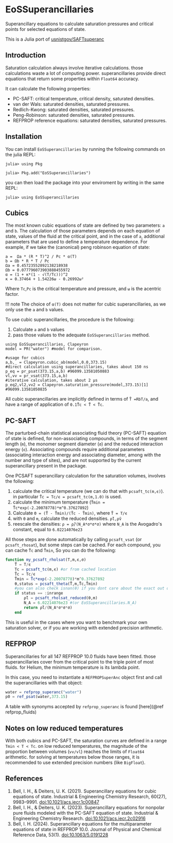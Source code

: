 # EoSSuperancillaries

Superancillary equations to calculate saturation pressures and critical points for selected equations of state.

This is a Julia port of [usnistgov/SAFTsuperanc](https://github.com/usnistgov/SAFTsuperanc)

## Introduction

Saturation calculation always involve iterative calculations. those calculations waste a lot of computing power. superancillaries provide direct equations that return some properties within `Float64` accuracy.

It can calculate the following properties:

- PC-SAFT: critical temperature, critical density, saturated densities.
- van der Wals: saturated densities, saturated pressures.
- Redlich-Kwong: saturated densities, saturated pressures.
- Peng-Robinson: saturated densities, saturated pressures.
- REFPROP reference equations: saturated densities, saturated pressures.

## Installation

You can install `EoSSuperancillaries` by running the following commands on the julia REPL:

```
julia> using Pkg

julia> Pkg.add("EoSSuperancillaries")
```

you can then load the package into your enviroment by writing in the same REPL:
```
julia> using EoSSuperancillaries
```
## Cubics

The most known cubic equations of state are defined by two parameters: `a` and `b`. The calculation of those parameters depends on each equation of state, values of the fluid at the critical point, and in the case of `a`, additional parameters that are used to define a temperature dependence. For example, if we take the (canonical) peng robinson equation of state:

```
a =  Ωa * (R * T)^2 / Pc * α(T)
b = Ωb * R * T / Pc
Ωa = 0.45723552892138218938
Ωb = 0.077796073903888455972
α = (1 + κ*(1 - √(T/Tc)))^2
κ = 0.37464 + 1.54226ω - 0.26992ω²
```

Where `Tc`,`Pc` is the critical temperature and pressure, and `ω` is the acentric factor. 

!!! note
    The choice of `α(T)` does not matter for cubic superancillaries, as we only use the `a` and `b` values. 

To use cubic superancillaries, the procedure is the following:
1. Calculate `a` and `b` values
2. pass those values to the adequate `EoSSuperancillaries` method.

```
using EoSSuperancillaries, Clapeyron
model = PR("water") #model for comparison.

#usage for cubics
a,b,_ = Clapeyron.cubic_ab(model,0.0,373.15)
#direct calculation using superancillaries, takes about 150 ns
p_eq = pr_psat(373.15,a,b) #96099.13581050883 
vl,vv = pr_vsat(373.15,a,b)
#iterative calculation, takes about 2 μs
p_eq2,vl2,vv2 = Clapeyron.saturation_pressure(model,373.15)[1] #96099.13581050835
```
All cubic superancillaries are implicitly defined in terms of `T̃ =RbT/a`, and have a range of application of `0.1T̃c < T̃ < T̃c`.

## PC-SAFT

The parturbed-chain statistical associating fluid theory (PC-SAFT) equation of state is defined, for non-associating compounds, in terms of the segment length (`m`), the monomer segment diameter (`σ`) and the reduced interaction energy (`ϵ`). Associating compounds require additional parameters (associating interaction energy and associating diameter, among with the number and type of sites), and are not supported by the current superancillary present in the package.

One PCSAFT superancillary calculation for the saturation volumes, involves the following:
1. calculate the critical temperature (we can do that with `pcsaft_tc(m,ϵ)`). in particular `T̃c = Tc/ϵ = pcsaft_tc(m,1.0)` is used. 
2. calculate the minimum temperature (`T̃min = T̃c*exp(-2.20078778)*m^0.37627892`)
3. Calculate `Θ = (T̃ - T̃min)/(T̃c - T̃min)`, where `T̃ = T/ϵ`
4. with `Θ` and `m`, calculate the reduced densities. `ρ̃l,ρ̃v`
5. reescale the densities: `ρ = ρ̃/(N_A*σ*σ*σ)` where `N_A` is the Avogadro's constant, equal to `6.02214076e23`

All those steps are done automatically by calling `pcsaft_vsat` (or `pcsaft_rhosat`), but some steps can be cached. For each compound, you can cache `T̃c` and `T̃min`, So you can do the following:

```julia
function my_pcsaft_rholsat(T,m,ϵ,σ)
    T̃ = T/ϵ
    Tc = pcsaft_tc(m,ϵ) #or from cached location
    T̃c = Tc/ϵ
    T̃min = T̃c*exp(-2.20078778)*m^0.37627892
    θ,status = pcsaft_theta(T̃,m,T̃c,T̃min)
    #you can also check isnan(θ) if you dont care about the exact out of range condition
    if status == :inrange
        ρ̃l = pcsaft_rholsat_reduced(θ,m)
        N_A = 6.02214076e23 #(or EoSSuperancillaries.N_A)
        return ρ̃l/(N_A*σ*σ*σ)
    end
```

This is useful in the cases where you want to benchmark your own saturation solver, or if you are working with extended precision arithmetic.

## REFPROP

Superancillaries for all 147 REFPROP 10.0 fluids have been fitted. those superancillaries cover from the critical point to the triple point of most fluids. for Helium, the minimum temperature is its lambda point. 

In this case, you need to instantiate a `REFPROPSuperAnc` object first and call the superancillaries with that object:

```julia
water = refprop_superanc("water")
p0 = ref_psat(water,373.15)
```

A table with synonyms accepted by `refprop_superanc` is found [here](@ref refprop_fluids)

## Notes on low reduced temperatures

With both cubics and PC-SAFT, the saturation curves are defined in a range `Tmin < T < Tc`. on low reduced temperatures, the magnitude of the proportion between volumes (`vv/vl`) reaches the limits of `Float64` arithmetic. for solving at temperatures below those ranges, it is recommended to use extended precision numbers (like `BigFloat`).

## References
1. Bell, I. H., & Deiters, U. K. (2021). Superancillary equations for cubic equations of state. Industrial & Engineering Chemistry Research, 60(27), 9983–9991. [doi:10.1021/acs.iecr.1c00847](https://doi.org/10.1021/acs.iecr.1c00847)
2. Bell, I. H., & Deiters, U. K. (2023). Superancillary equations for nonpolar pure fluids modeled with the PC-SAFT equation of state. Industrial & Engineering Chemistry Research. [doi:10.1021/acs.iecr.2c02916](https://doi.org/10.1021/acs.iecr.2c02916)
3. Bell, I. H. (2024). Superancillary equations for the multiparameter equations of state in REFPROP 10.0. Journal of Physical and Chemical Reference Data, 53(1). [doi:10.1063/5.0191228](https://doi.org/10.1063/5.0191228)